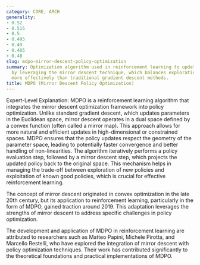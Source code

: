 ```yaml
---
category: CORE, ARCH
generality:
- 0.52
- 0.515
- 0.5
- 0.495
- 0.49
- 0.485
- 0.48
slug: mdpo-mirror-descent-policy-optimization
summary: Optimization algorithm used in reinforcement learning to update policies
  by leveraging the mirror descent technique, which balances exploration and exploitation
  more effectively than traditional gradient descent methods.
title: MDPO (Mirror Descent Policy Optimization)
---
```


Expert-Level Explanation: MDPO is a reinforcement learning algorithm that integrates the mirror descent optimization framework into policy optimization. Unlike standard gradient descent, which updates parameters in the Euclidean space, mirror descent operates in a dual space defined by a convex function (often called a mirror map). This approach allows for more natural and efficient updates in high-dimensional or constrained spaces. MDPO ensures that the policy updates respect the geometry of the parameter space, leading to potentially faster convergence and better handling of non-linearities. The algorithm iteratively performs a policy evaluation step, followed by a mirror descent step, which projects the updated policy back to the original space. This mechanism helps in managing the trade-off between exploration of new policies and exploitation of known good policies, which is crucial for effective reinforcement learning.

The concept of mirror descent originated in convex optimization in the late 20th century, but its application to reinforcement learning, particularly in the form of MDPO, gained traction around 2019. This adaptation leverages the strengths of mirror descent to address specific challenges in policy optimization.

The development and application of MDPO in reinforcement learning are attributed to researchers such as Matteo Papini, Michele Pirotta, and Marcello Restelli, who have explored the integration of mirror descent with policy optimization techniques. Their work has contributed significantly to the theoretical foundations and practical implementations of MDPO.